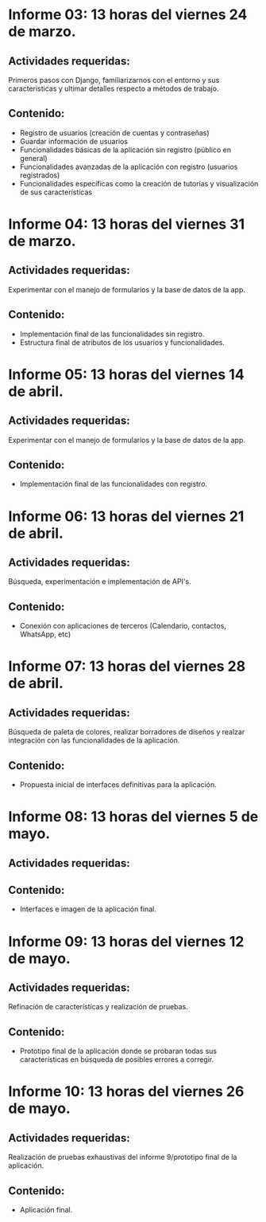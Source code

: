 # Informe 03: 13 horas del viernes 24 de marzo.
## Actividades requeridas: 
Primeros pasos con Django, familiarizarnos con el entorno y sus características y ultimar detalles respecto a métodos de trabajo.

## Contenido:
- Registro de usuarios (creación de cuentas y contraseñas)
- Guardar información de usuarios
- Funcionalidades básicas de la aplicación sin registro (público en general)
- Funcionalidades avanzadas de la aplicación con registro (usuarios registrados)
- Funcionalidades específicas como la creación de tutorías y visualización de sus características

# Informe 04: 13 horas del viernes 31 de marzo.
## Actividades requeridas:
Experimentar con el manejo de formularios y la base de datos de la app.

## Contenido:
- Implementación final de las funcionalidades sin registro.
- Estructura final de atributos de los usuarios y funcionalidades.

# Informe 05: 13 horas del viernes 14 de abril.
## Actividades requeridas:
Experimentar con el manejo de formularios y la base de datos de la app.

## Contenido:
- Implementación final de las funcionalidades con registro.

# Informe 06: 13 horas del viernes 21 de abril.
## Actividades requeridas:
Búsqueda, experimentación e implementación de API's.

## Contenido:
- Conexión con aplicaciones de terceros (Calendario, contactos, WhatsApp, etc)

# Informe 07: 13 horas del viernes 28 de abril.
## Actividades requeridas:
Búsqueda de paleta de colores, realizar borradores de diseños y realzar integración con las funcionalidades de la aplicación.

## Contenido:
- Propuesta inicial de interfaces definitivas para la aplicación.

# Informe 08: 13 horas del viernes 5 de mayo.
## Actividades requeridas:

## Contenido:
- Interfaces e imagen de la aplicación final.

# Informe 09: 13 horas del viernes 12 de mayo.
## Actividades requeridas:
Refinación de características y realización de pruebas.

## Contenido:
- Prototipo final de la aplicación donde se probaran todas sus características en búsqueda de posibles errores a corregir. 

# Informe 10: 13 horas del viernes 26 de mayo.
## Actividades requeridas: 
Realización de pruebas exhaustivas del informe 9/prototipo final de la aplicación. 

## Contenido:
- Aplicación final.